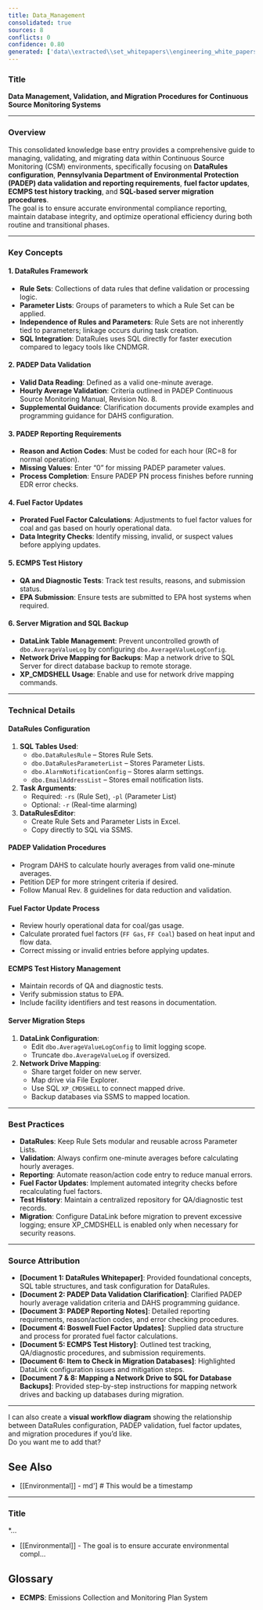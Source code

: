 ```yaml
---
title: Data_Management
consolidated: true
sources: 8
conflicts: 0
confidence: 0.80
generated: ['data\\extracted\\set_whitepapers\\engineering_white_papers_WhitePapers_DataRules_DataRulesWhitepaperrev1docx_b06ed322.md', 'data\\extracted\\set_whitepapers\\engineering_white_papers_WhitePapers_PADEPRev8_Data_Validation-Rev_8-030712-Cleanpdf_93c395c0.md', 'data\\extracted\\set_whitepapers\\engineering_white_papers_WhitePapers_PADEPRev8_PADEPReportingNotesdocx_9a31f1eb.md', 'data\\extracted\\set_whitepapers\\engineering_white_papers_WhitePapers_ProratedFuelFactor_COAL_Boswell_Fuel_Factor_Updates_U4_Hourly_Dataxls_21987164.md', 'data\\extracted\\set_whitepapers\\engineering_white_papers_WhitePapers_SampleTests_ECMPSTestHistorypdf_95059768.md', 'data\\extracted\\set_whitepapers\\engineering_white_papers_WhitePapers_ServerMigration_Item_To_Check_In_Migration_Databasesmsg_5a0c6fad.md', 'data\\extracted\\set_whitepapers\\engineering_white_papers_WhitePapers_ServerMigration_MappingaNetworkDrivetoSQLforDatabaseBackupsdocx_0ef1e6a2.md', 'data\\extracted\\set_whitepapers\\engineering_white_papers_WhitePapers_SQL_MappingaNetworkDrivetoSQLforDatabaseBackupsdocx_8eda1cfb.md']  # This would be a timestamp
---
```


### Title
**Data Management, Validation, and Migration Procedures for Continuous Source Monitoring Systems**

---

### Overview
This consolidated knowledge base entry provides a comprehensive guide to managing, validating, and migrating data within Continuous Source Monitoring (CSM) environments, specifically focusing on **DataRules configuration**, **Pennsylvania Department of Environmental Protection (PADEP) data validation and reporting requirements**, **fuel factor updates**, **ECMPS test history tracking**, and **SQL-based server migration procedures**.  
The goal is to ensure accurate environmental compliance reporting, maintain database integrity, and optimize operational efficiency during both routine and transitional phases.

---

### Key Concepts

#### 1. **DataRules Framework**
- **Rule Sets**: Collections of data rules that define validation or processing logic.
- **Parameter Lists**: Groups of parameters to which a Rule Set can be applied.
- **Independence of Rules and Parameters**: Rule Sets are not inherently tied to parameters; linkage occurs during task creation.
- **SQL Integration**: DataRules uses SQL directly for faster execution compared to legacy tools like CNDMGR.

#### 2. **PADEP Data Validation**
- **Valid Data Reading**: Defined as a valid one-minute average.
- **Hourly Average Validation**: Criteria outlined in PADEP Continuous Source Monitoring Manual, Revision No. 8.
- **Supplemental Guidance**: Clarification documents provide examples and programming guidance for DAHS configuration.

#### 3. **PADEP Reporting Requirements**
- **Reason and Action Codes**: Must be coded for each hour (RC=8 for normal operation).
- **Missing Values**: Enter “0” for missing PADEP parameter values.
- **Process Completion**: Ensure PADEP PN process finishes before running EDR error checks.

#### 4. **Fuel Factor Updates**
- **Prorated Fuel Factor Calculations**: Adjustments to fuel factor values for coal and gas based on hourly operational data.
- **Data Integrity Checks**: Identify missing, invalid, or suspect values before applying updates.

#### 5. **ECMPS Test History**
- **QA and Diagnostic Tests**: Track test results, reasons, and submission status.
- **EPA Submission**: Ensure tests are submitted to EPA host systems when required.

#### 6. **Server Migration and SQL Backup**
- **DataLink Table Management**: Prevent uncontrolled growth of `dbo.AverageValueLog` by configuring `dbo.AverageValueLogConfig`.
- **Network Drive Mapping for Backups**: Map a network drive to SQL Server for direct database backup to remote storage.
- **XP_CMDSHELL Usage**: Enable and use for network drive mapping commands.

---

### Technical Details

#### **DataRules Configuration**
1. **SQL Tables Used**:
   - `dbo.DataRulesRule` – Stores Rule Sets.
   - `dbo.DataRulesParameterList` – Stores Parameter Lists.
   - `dbo.AlarmNotificationConfig` – Stores alarm settings.
   - `dbo.EmailAddressList` – Stores email notification lists.
2. **Task Arguments**:
   - Required: `-rs` (Rule Set), `-pl` (Parameter List)
   - Optional: `-r` (Real-time alarming)
3. **DataRulesEditor**:
   - Create Rule Sets and Parameter Lists in Excel.
   - Copy directly to SQL via SSMS.

#### **PADEP Validation Procedures**
- Program DAHS to calculate hourly averages from valid one-minute averages.
- Petition DEP for more stringent criteria if desired.
- Follow Manual Rev. 8 guidelines for data reduction and validation.

#### **Fuel Factor Update Process**
- Review hourly operational data for coal/gas usage.
- Calculate prorated fuel factors (`FF Gas`, `FF Coal`) based on heat input and flow data.
- Correct missing or invalid entries before applying updates.

#### **ECMPS Test History Management**
- Maintain records of QA and diagnostic tests.
- Verify submission status to EPA.
- Include facility identifiers and test reasons in documentation.

#### **Server Migration Steps**
1. **DataLink Configuration**:
   - Edit `dbo.AverageValueLogConfig` to limit logging scope.
   - Truncate `dbo.AverageValueLog` if oversized.
2. **Network Drive Mapping**:
   - Share target folder on new server.
   - Map drive via File Explorer.
   - Use SQL `XP_CMDSHELL` to connect mapped drive.
   - Backup databases via SSMS to mapped location.

---

### Best Practices
- **DataRules**: Keep Rule Sets modular and reusable across Parameter Lists.
- **Validation**: Always confirm one-minute averages before calculating hourly averages.
- **Reporting**: Automate reason/action code entry to reduce manual errors.
- **Fuel Factor Updates**: Implement automated integrity checks before recalculating fuel factors.
- **Test History**: Maintain a centralized repository for QA/diagnostic test records.
- **Migration**: Configure DataLink before migration to prevent excessive logging; ensure XP_CMDSHELL is enabled only when necessary for security reasons.

---

### Source Attribution
- **[Document 1: DataRules Whitepaper]**: Provided foundational concepts, SQL table structures, and task configuration for DataRules.
- **[Document 2: PADEP Data Validation Clarification]**: Clarified PADEP hourly average validation criteria and DAHS programming guidance.
- **[Document 3: PADEP Reporting Notes]**: Detailed reporting requirements, reason/action codes, and error checking procedures.
- **[Document 4: Boswell Fuel Factor Updates]**: Supplied data structure and process for prorated fuel factor calculations.
- **[Document 5: ECMPS Test History]**: Outlined test tracking, QA/diagnostic procedures, and submission requirements.
- **[Document 6: Item to Check in Migration Databases]**: Highlighted DataLink configuration issues and mitigation steps.
- **[Document 7 & 8: Mapping a Network Drive to SQL for Database Backups]**: Provided step-by-step instructions for mapping network drives and backing up databases during migration.

---

I can also create a **visual workflow diagram** showing the relationship between DataRules configuration, PADEP validation, fuel factor updates, and migration procedures if you’d like.  
Do you want me to add that?

## See Also

- [[Environmental]] - md']  # This would be a timestamp
---

### Title
*...
- [[Environmental]] - The goal is to ensure accurate environmental compl...


## Glossary

- **ECMPS**: Emissions Collection and Monitoring Plan System
